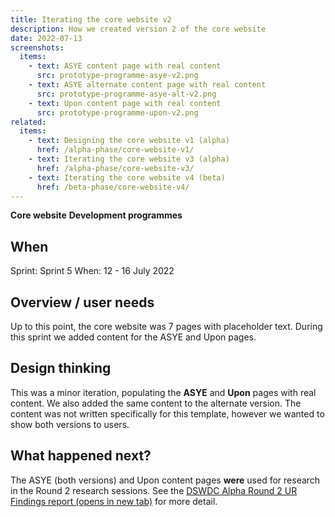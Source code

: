 ```yaml
---
title: Iterating the core website v2
description: How we created version 2 of the core website
date: 2022-07-13
screenshots:
  items:
    - text: ASYE content page with real content
      src: prototype-programme-asye-v2.png
    - text: ASYE alternate content page with real content
      src: prototype-programme-asye-alt-v2.png
    - text: Upon content page with real content
      src: prototype-programme-upon-v2.png
related:
  items:
    - text: Designing the core website v1 (alpha)
      href: /alpha-phase/core-website-v1/
    - text: Iterating the core website v3 (alpha)
      href: /alpha-phase/core-website-v3/
    - text: Iterating the core website v4 (beta)
      href: /beta-phase/core-website-v4/
---
```


<strong class="govuk-tag govuk-tag--turquoise">Core website</strong>&nbsp;<strong class="govuk-tag govuk-tag--blue">Development programmes</strong>

## When
Sprint: Sprint 5
When: 12 - 16 July 2022

## Overview / user needs
Up to this point, the core website was 7 pages with placeholder text. During this sprint we added content for the ASYE and Upon pages.

## Design thinking
This was a minor iteration, populating the **ASYE** and **Upon** pages with real content. We also added the same content to the alternate version. The content was not written specifically for this template, however we wanted to show both versions to users.

## What happened next?
The ASYE (both versions) and Upon content pages **were** used for research in the Round 2 research sessions. See the <a href="https://docs.google.com/presentation/d/1hPaTh6F0GGfeD3W2p-TMRmWQfTwd_ZPgMixFZrHXpPg/edit?usp=sharing" target="_blank">DSWDC Alpha Round 2 UR Findings report (opens in new tab)</a> for more detail.




